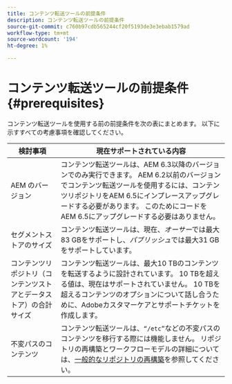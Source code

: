 ```yaml
---
title: コンテンツ転送ツールの前提条件
description: コンテンツ転送ツールの前提条件
source-git-commit: c760b97cdb565244cf20f5193de3e3ebab1579ad
workflow-type: tm+mt
source-wordcount: '194'
ht-degree: 1%

---
```


# コンテンツ転送ツールの前提条件 {#prerequisites}

コンテンツ転送ツールを使用する前の前提条件を次の表にまとめます。 以下に示すすべての考慮事項を確認してください。

| 検討事項 | 現在サポートされている内容 |
|--- |--- |
| AEM のバージョン | コンテンツ転送ツールは、AEM 6.3以降のバージョンでのみ実行できます。 AEM 6.2以前のバージョンでコンテンツ転送ツールを使用するには、コンテンツリポジトリをAEM 6.5にインプレースアップグレードする必要があります。 このためにコードをAEM 6.5にアップグレードする必要はありません。 |
| セグメントストアのサイズ | コンテンツ転送ツールは、現在、*オーサー*&#x200B;では最大83 GBをサポートし、*パブリッシュ*&#x200B;では最大31 GBをサポートしています。 |
| コンテンツリポジトリ（コンテンツストアとデータストア）の合計サイズ | コンテンツ転送ツールは、最大10 TBのコンテンツを転送するように設計されています。 10 TBを超える値は、現在はサポートされていません。 10 TBを超えるコンテンツのオプションについて話し合うために、Adobeカスタマーケアとサポートチケットを作成します。 |
| 不変パスのコンテンツ | コンテンツ転送ツールは、`“/etc”`などの不変パスのコンテンツを移行する際には機能しません。 リポジトリの再構築とワークフローモデルの詳細については、[一般的なリポジトリの再構築](https://experienceleague.adobe.com/docs/experience-manager-64/deploying/restructuring/all-repository-restructuring-in-aem-6-4.html?lang=en#restructuring)を参照してください。 |